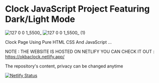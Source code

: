 
# Clock JavaScript Project Featuring Dark/Light Mode

![127 0 0 1_5500_](https://user-images.githubusercontent.com/96151694/176801800-56e4db00-3d4b-4b16-8b18-588314132b68.png)
![127 0 0 1_5500_ (1)](https://user-images.githubusercontent.com/96151694/176801789-05810a2b-6bd2-483a-81bb-ba08bf47d9d0.png)

Clock Page Using Pure HTML CSS And JavaScript ...

NOTE : THE WEBSITE IS HOSTED ON NETLIFY YOU CAN CHECK IT OUT : https://okbaclock.netlify.app/

The repository's content, privacy can be changed anytime

[![Netlify Status](https://api.netlify.com/api/v1/badges/98184173-baac-4431-9f43-17fd023d830c/deploy-status)](https://app.netlify.com/sites/statuesque-frangipane-7cf924/deploys)
